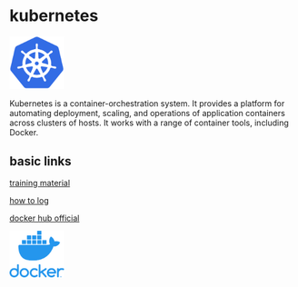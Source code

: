# kubernetes

<img src="kubernetes_logo.png" width="96">

Kubernetes is a container-orchestration system.
It provides a platform for automating deployment, scaling, and operations of application containers across clusters of hosts. It works with a range of container tools, including Docker.

## basic links
[training material](https://github.com/loodse/k8s-exercises/tree/master/containers/fundamentals)

[how to log](https://github.com/loodse/k8s-exercises/blob/master/containers/fundamentals/10_logs.md)

[docker hub official](https://hub.docker.com/search?q=&type=image)  

<a href="https://hub.docker.com/u/thehadz" rel="my docker account" align="left">
  <img src="docker_logo.png" width="96">
</a>
